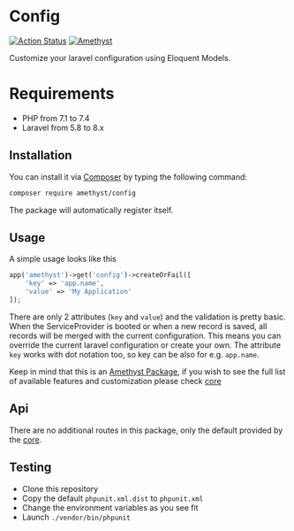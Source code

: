 # Config

[![Action Status](https://github.com/amethyst-php/config/workflows/Test/badge.svg)](https://github.com/amethyst-php/config/actions)
[![Amethyst](https://img.shields.io/badge/Package-Amethyst-7e57c2)](https://github.com/amethyst-php/amethyst)

Customize your laravel configuration using Eloquent Models. 

# Requirements

- PHP from 7.1 to 7.4
- Laravel from 5.8 to 8.x

## Installation

You can install it via [Composer](https://getcomposer.org/) by typing the following command:

```bash
composer require amethyst/config
```

The package will automatically register itself.

## Usage

A simple usage looks like this

```php
app('amethyst')->get('config')->createOrFail([
    'key' => 'app.name',
    'value' => 'My Application'
]);
```

There are only 2 attributes (`key` and `value`) and the validation is pretty basic.
When the ServiceProvider is booted or when a new record is saved, all records will be merged with the current configuration. This means you can override the current laravel configuration or create your own.
The attribute `key` works with dot notation too, so key can be also for e.g. `app.name`.

Keep in mind that this is an [Amethyst Package](https://github.com/amethyst-php/amethyst), if you wish to see the full list of available features and customization please check [core](https://github.com/amethyst-php/amethyst-core)

## Api

There are no additional routes in this package, only the default provided by the [core](https://github.com/amethyst-php/amethyst-core).

## Testing

- Clone this repository
- Copy the default `phpunit.xml.dist` to `phpunit.xml`
- Change the environment variables as you see fit
- Launch `./vendor/bin/phpunit`
